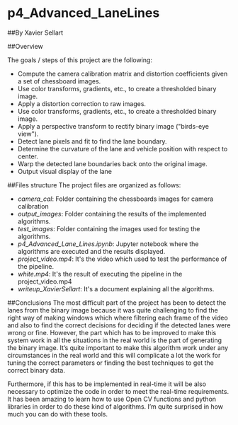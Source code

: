 # p4_Advanced_LaneLines

##By Xavier Sellart

##Overview

The goals / steps of this project are the following:
 * Compute the camera calibration matrix and distortion coefficients given a set of chessboard images.
 * Use color transforms, gradients, etc., to create a thresholded binary image.
 * Apply a distortion correction to raw images.
 * Use color transforms, gradients, etc., to create a thresholded binary image.
 * Apply a perspective transform to rectify binary image ("birds-eye view").
 * Detect lane pixels and fit to find the lane boundary.
 * Determine the curvature of the lane and vehicle position with respect to center.
 * Warp the detected lane boundaries back onto the original image.
 * Output visual display of the lane
 
##Files structure
The project files are organized as follows:
 * _camera_cal_: Folder containing the chessboards images for camera calibration
 * _output_images_: Folder containing the results of the implemented algorithms.
 * _test_images_: Folder containing the images used for testing the algorithms.
 * _p4_Advanced_Lane_Lines.ipynb_: Jupyter notebook where the algorithms are executed and the results displayed.
 * _project_video.mp4_: It's the video which used to test the performance of the pipeline.
 * _white.mp4_: It's the result of executing the pipeline in the project_video.mp4
 * _writeup_XavierSellart_: It's a document explaining all the algorithms.

##Conclusions
The most difficult part of the project has been to detect the lanes from the binary image because it was quite challenging to find the right way of making windows which where filtering each frame of the video and also to find the correct decisions for deciding if the detected lanes were wrong or fine.
However, the part which has to be improved to make this system work in all the situations in the real world is the part of generating the binary image. It’s quite important to make this algorithm work under any circumstances in the real world and this will complicate a lot the work for tuning the correct parameters or finding the best techniques to get the correct binary data.

Furthermore, if this has to be implemented in real-time it will be also necessary to optimize the code in order to meet the real-time requirements.
It has been amazing to learn how to use Open CV functions and python libraries in order to do these kind of algorithms. I’m quite surprised in how much you can do with these tools.
